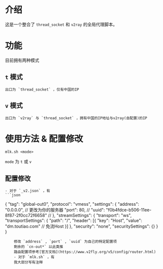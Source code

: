 # 介绍
这是一个整合了 `thread_socket` 和 `v2ray` 的全局代理脚本。
# 功能
目前拥有两种模式
## `t` 模式
    出口为 `thread_socket` ，仅有中国的IP
## `v` 模式
    出口为 `v2ray` 与 `thread_socket` ，拥有中国的IP地址与v2ray(自配置)的IP
# 使用方法 & 配置修改
```shell
mlk.sh <mode>
```
`mode` 为 `t` 或 `v`
## 配置修改
    - 对于 `_v2.json` ，有
    ```json
{
    "tag": "global-out0",
    "protocol": "vmess",
    "settings": {
        "address": "0.0.0.0", // 更改为你的服务器
        "port": 80, //
        "uuid": "f0b4fdce-b506-11ee-8f87-2f0cc72f6658" //
    },
    "streamSettings": {
        "transport": "ws",
        "transportSettings": {
            "path": "/",
            "header": [{
                "key": "Host",
                "value": "dm.toutiao.com" // 免流Host
            }]
        },
        "security": "none",
        "securitySettings": {}
    }
}
```
    修改 `address` , `port` , `uuid` 为自己的特定配置项
    剩余的 `cn-out*` 以此类推
    路由配置项参考[官方文档](https://www.v2fly.org/v5/config/router.html)
    - 对于 `mlk.sh` ，有
    我大部分写有注释
